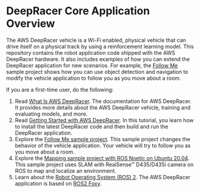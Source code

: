 # DeepRacer Core Application Overview 

The AWS DeepRacer vehicle is a Wi-Fi enabled, physical vehicle that can 
drive itself on a physical track by using a reinforcement learning model. This 
repository contains the robot application code shipped with the AWS DeepRacer hardware. 
It also includes examples of how you can extend the DeepRacer application for new 
scenarios. For example, the [Follow Me](https://github.com/aws-racer/aws-deepracer-follow-me-sample-project) sample project shows how you can use object detection and 
navigation to modify the vehicle application to follow you as you move about a room.

If you are a first-time user, do the following:

1. Read [What Is AWS DeepRacer](https://docs.aws.amazon.com/deepracer/latest/developerguide/what-is-deepracer.html). The documentation for AWS DeepRacer. It provides more details about the AWS DeepRacer vehicle, training and evaluating models, and more.
1. Read [Getting Started with AWS DeepRacer](getting-started.md). In this tutorial, you learn how to install the latest DeepRacer code and then build and run the DeepRacer application.
1. Explore the [Follow Me sample project](https://github.com/aws-racer/aws-deepracer-follow-me-sample-project). This sample project changes the behavior of the vehicle application. Your vehicle will try to follow you as you move about a room.
1. Explore the [Mapping sample project with ROS Noetic on Ubuntu 20.04](https://github.com/aws-racer/aws-deepracer-mapping-sample-project). This sample project uses SLAM with RealSense™ D435/D435i camera on ROS to map and localize an environment.
1. Learn about the [Robot Operating System (ROS) 2](http://wiki.ros.org/doc/ROS2). The AWS DeepRacer application is based on [ROS2 Foxy](https://index.ros.org/doc/ros2/Releases/Release-Foxy-Fitzroy/). 
